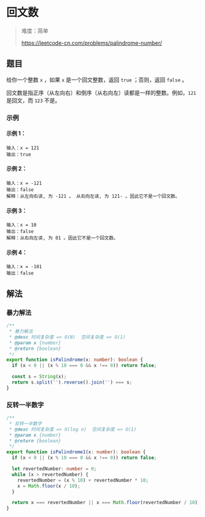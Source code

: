 # 回文数

> 难度：简单
>
> https://leetcode-cn.com/problems/palindrome-number/

## 题目

给你一个整数 `x` ，如果 `x` 是一个回文整数，返回 `true` ；否则，返回 `false` 。

回文数是指正序（从左向右）和倒序（从右向左）读都是一样的整数。例如，`121` 是回文，而 `123` 不是。

### 示例

#### 示例 1：

```
输入：x = 121
输出：true
```

#### 示例 2：

```
输入：x = -121
输出：false
解释：从左向右读, 为 -121 。 从右向左读, 为 121- 。因此它不是一个回文数。
```

#### 示例 3：

```
输入：x = 10
输出：false
解释：从右向左读, 为 01 。因此它不是一个回文数。
```

#### 示例 4：

```
输入：x = -101
输出：false
```

## 解法

### 暴力解法

```typescript
/**
 * 暴力解法
 * @desc 时间复杂度 => O(N)  空间复杂度 => O(1)
 * @param x {number}
 * @return {boolean}
 */
export function isPalindrome(x: number): boolean {
  if (x < 0 || (x % 10 === 0 && x !== 0)) return false;

  const s = String(x);
  return s.split('').reverse().join('') === s;
}
```

### 反转一半数字

```typescript
/**
 * 反转一半数字
 * @desc 时间复杂度 => O(log n)  空间复杂度 => O(1)
 * @param x {number}
 * @return {boolean}
 */
export function isPalindrome1(x: number): boolean {
  if (x < 0 || (x % 10 === 0 && x !== 0)) return false;

  let revertedNumber: number = 0;
  while (x > revertedNumber) {
    revertedNumber = (x % 10) + revertedNumber * 10;
    x = Math.floor(x / 10);
  }

  return x === revertedNumber || x === Math.floor(revertedNumber / 10);
}
```
